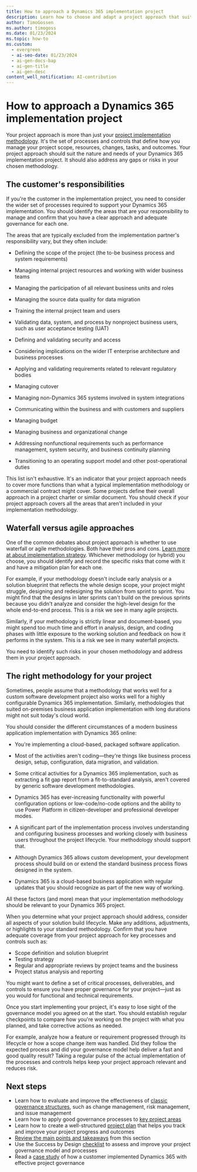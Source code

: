 ```yaml
---
title: How to approach a Dynamics 365 implementation project
description: Learn how to choose and adapt a project approach that suits your Dynamics 365 implementation project and addresses the key processes and controls you need.
author: TimoGossen
ms.author: timogoss
ms.date: 01/23/2024
ms.topic: how-to
ms.custom:
  - evergreen
  - ai-seo-date: 01/23/2024
  - ai-gen-docs-bap
  - ai-gen-title
  - ai-gen-desc
content_well_notification: AI-contribution
---
```


# How to approach a Dynamics 365 implementation project

Your project approach is more than just your [project implementation methodology](implementation-strategy-choose-methodology.md). It's the set of processes and controls that define how you manage your project scope, resources, changes, tasks, and outcomes. Your project approach should suit the nature and needs of your Dynamics 365 implementation project. It should also address any gaps or risks in your chosen methodology.

## The customer's responsibilities

If you're the customer in the implementation project, you need to consider the wider set of processes required to support your Dynamics 365 implementation. You should identify the areas that are your responsibility to manage and confirm that you have a clear approach and adequate governance for each one.

The areas that are typically excluded from the implementation partner's responsibility vary, but they often include:

- Defining the scope of the project (the to-be business process and system requirements)

- Managing internal project resources and working with wider business teams

- Managing the participation of all relevant business units and roles

- Managing the source data quality for data migration

- Training the internal project team and users

- Validating data, system, and process by nonproject business users, such as user acceptance testing (UAT)

- Defining and validating security and access

- Considering implications on the wider IT enterprise architecture and business processes

- Applying and validating requirements related to relevant regulatory bodies

- Managing cutover

- Managing non-Dynamics 365 systems involved in system integrations

- Communicating within the business and with customers and suppliers

- Managing budget

- Managing business and organizational change

- Addressing nonfunctional requirements such as performance management, system security, and business continuity planning

- Transitioning to an operating support model and other post-operational duties

This list isn't exhaustive. It's an indicator that your project approach needs to cover more functions than what a typical implementation methodology or a commercial contract might cover. Some projects define their overall approach in a project charter or similar document. You should check if your project approach covers all the areas that aren't included in your implementation methodology.

## Waterfall versus agile approaches

One of the common debates about project approach is whether to use waterfall or agile methodologies. Both have their pros and cons. [Learn more at about implementation strategy](implementation-strategy.md). Whichever methodology (or hybrid) you choose, you should identify and record the specific risks that come with it and have a mitigation plan for each one.

For example, if your methodology doesn't include early analysis or a solution blueprint that reflects the whole design scope, your project might struggle, designing and redesigning the solution from sprint to sprint. You might find that the designs in later sprints can't build on the previous sprints because you didn't analyze and consider the high-level design for the whole end-to-end process. This is a risk we see in many agile projects.

Similarly, if your methodology is strictly linear and document-based, you might spend too much time and effort in analysis, design, and coding phases with little exposure to the working solution and feedback on how it performs in the system. This is a risk we see in many waterfall projects.

You need to identify such risks in your chosen methodology and address them in your project approach.

## The right methodology for your project

Sometimes, people assume that a methodology that works well for a custom software development project also works well for a highly configurable Dynamics 365 implementation. Similarly, methodologies that suited on-premises business application implementation with long durations might not suit today's cloud world.

You should consider the different circumstances of a modern business application implementation with Dynamics 365 online:

- You're implementing a cloud-based, packaged software application.

- Most of the activities aren't coding&mdash;they're things like business process design, setup, configuration, data migration, and validation.

- Some critical activities for a Dynamics 365 implementation, such as extracting a fit gap report from a fit-to-standard analysis, aren't covered by generic software development methodologies.

- Dynamics 365 has ever-increasing functionality with powerful configuration options or low-code/no-code options and the ability to use Power Platform in citizen-developer and professional developer modes.

- A significant part of the implementation process involves understanding and configuring business processes and working closely with business users throughout the project lifecycle. Your methodology should support that.

- Although Dynamics 365 allows custom development, your development process should build on or extend the standard business process flows designed in the system.

- Dynamics 365 is a cloud-based business application with regular updates that you should recognize as part of the new way of working.

All these factors (and more) mean that your implementation methodology should be relevant to your Dynamics 365 project.

When you determine what your project approach should address, consider all aspects of your solution build lifecycle. Make any additions, adjustments, or highlights to your standard methodology. Confirm that you have adequate coverage from your project approach for key processes and controls such as:

- Scope definition and solution blueprint
- Testing strategy
- Regular and appropriate reviews by project teams and the business
- Project status analysis and reporting

You might want to define a set of critical processes, deliverables, and controls to ensure you have proper governance for your project&mdash;just as you would for functional and technical requirements.

Once you start implementing your project, it's easy to lose sight of the governance model you agreed on at the start. You should establish regular checkpoints to compare how you're working on the project with what you planned, and take corrective actions as needed.

For example, analyze how a feature or requirement progressed through its lifecycle or how a scope change item was handled. Did they follow the expected process and did your governance model help deliver a fast and good quality result? Taking a regular pulse of the actual implementation of the processes and controls helps keep your project approach relevant and reduces risk.

## Next steps

- Learn how to evaluate and improve the effectiveness of [classic governance structures](project-governance-classic-structures.md), such as change management, risk management, and issue management
- Learn how to apply good governance processes to [key project areas](project-governance-key-project-areas.md)
- Learn how to create a well-structured [project plan](project-governance-project-plan.md) that helps you track and improve your project progress and outcomes
- [Review the main points and takeaways](project-governance-conclusion.md) from this section
- Use the Success by Design [checklist](project-governance-checklist.md) to assess and improve your project governance model and processes
- Read a [case study](project-governance-case-study.md) of how a customer implemented Dynamics 365 with effective project governance
